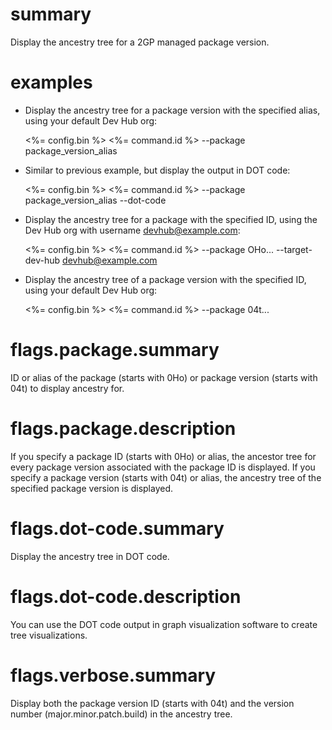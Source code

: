 # summary

Display the ancestry tree for a 2GP managed package version.

# examples

- Display the ancestry tree for a package version with the specified alias, using your default Dev Hub org:

  <%= config.bin %> <%= command.id %> --package package_version_alias

- Similar to previous example, but display the output in DOT code:

  <%= config.bin %> <%= command.id %> --package package_version_alias --dot-code

- Display the ancestry tree for a package with the specified ID, using the Dev Hub org with username devhub@example.com:

  <%= config.bin %> <%= command.id %> --package OHo... --target-dev-hub devhub@example.com

- Display the ancestry tree of a package version with the specified ID, using your default Dev Hub org:

  <%= config.bin %> <%= command.id %> --package 04t...

# flags.package.summary

ID or alias of the package (starts with 0Ho) or package version (starts with 04t) to display ancestry for.

# flags.package.description

If you specify a package ID (starts with 0Ho) or alias, the ancestor tree for every package version associated with the package ID is displayed. If you specify a package version (starts with 04t) or alias, the ancestry tree of the specified package version is displayed.

# flags.dot-code.summary

Display the ancestry tree in DOT code.

# flags.dot-code.description

You can use the DOT code output in graph visualization software to create tree visualizations.

# flags.verbose.summary

Display both the package version ID (starts with 04t) and the version number (major.minor.patch.build) in the ancestry tree.
